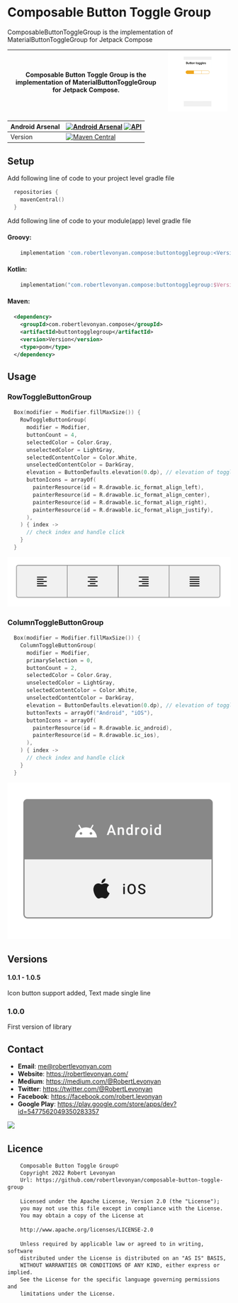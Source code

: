 # Composable Button Toggle Group
ComposableButtonToggleGroup is the implementation of MaterialButtonToggleGroup for Jetpack Compose

|Composable Button Toggle Group is the implementation of MaterialButtonToggleGroup for Jetpack Compose.|<img src="https://github.com/robertlevonyan/composable-button-toggle-group/blob/main/images/btg.png"  width="500" />|
|----------------------------------------------------------------------------------------------|-----------|

|Android Arsenal|[![Android Arsenal](https://img.shields.io/badge/Android%20Arsenal-Material%20Chip%20View-yellow.svg?style=flat-square)](https://android-arsenal.com/details/1/5396) [![API](https://img.shields.io/badge/API-21%2B-yellow.svg?style=flat-square)](https://android-arsenal.com/api?level=21)|
|--------------------|--------------------|
|Version|[![Maven Central](https://maven-badges.herokuapp.com/maven-central/com.robertlevonyan.compose/buttontogglegroup/badge.svg)](https://maven-badges.herokuapp.com/maven-central/com.robertlevonyan.compose/buttontogglegroup)|

## Setup

Add following line of code to your project level gradle file

```kotlin
  repositories {
    mavenCentral()
  }
```

Add following line of code to your module(app) level gradle file

#### Groovy:

```groovy
    implementation 'com.robertlevonyan.compose:buttontogglegroup:<Version>'
```

#### Kotlin:

```kotlin
    implementation("com.robertlevonyan.compose:buttontogglegroup:$Version")
```

#### Maven:

```xml
  <dependency>
    <groupId>com.robertlevonyan.compose</groupId>
    <artifactId>buttontogglegroup</artifactId>
    <version>Version</version>
    <type>pom</type>
  </dependency>
```

## Usage

### RowToggleButtonGroup
```kotlin
  Box(modifier = Modifier.fillMaxSize()) {
    RowToggleButtonGroup(
      modifier = Modifier,
      buttonCount = 4,
      selectedColor = Color.Gray,
      unselectedColor = LightGray,
      selectedContentColor = Color.White,
      unselectedContentColor = DarkGray,
      elevation = ButtonDefaults.elevation(0.dp), // elevation of toggle group buttons
      buttonIcons = arrayOf(
        painterResource(id = R.drawable.ic_format_align_left),
        painterResource(id = R.drawable.ic_format_align_center),
        painterResource(id = R.drawable.ic_format_align_right),
        painterResource(id = R.drawable.ic_format_align_justify),
      ),
    ) { index ->
      // check index and handle click
    }
  }
```
![alt text](https://github.com/robertlevonyan/composable-button-toggle-group/blob/main/images/row.png)


### ColumnToggleButtonGroup
```kotlin
  Box(modifier = Modifier.fillMaxSize()) {
    ColumnToggleButtonGroup(
      modifier = Modifier,
      primarySelection = 0,
      buttonCount = 2,
      selectedColor = Color.Gray,
      unselectedColor = LightGray,
      selectedContentColor = Color.White,
      unselectedContentColor = DarkGray,
      elevation = ButtonDefaults.elevation(0.dp), // elevation of toggle group buttons
      buttonTexts = arrayOf("Android", "iOS"),
      buttonIcons = arrayOf(
        painterResource(id = R.drawable.ic_android),
        painterResource(id = R.drawable.ic_ios),
      ),
    ) { index ->
      // check index and handle click
    }
  }
```
![alt text](https://github.com/robertlevonyan/composable-button-toggle-group/blob/main/images/column.png)

## Versions

#### 1.0.1 - 1.0.5

Icon button support added, Text made single line

### 1.0.0

First version of library

## Contact

- **Email**: me@robertlevonyan.com
- **Website**: https://robertlevonyan.com/
- **Medium**: https://medium.com/@RobertLevonyan
- **Twitter**: https://twitter.com/@RobertLevonyan
- **Facebook**: https://facebook.com/robert.levonyan
- **Google Play**: https://play.google.com/store/apps/dev?id=5477562049350283357

<a href="https://www.buymeacoffee.com/robertlevonyan">
  <img src="https://github.com/robertlevonyan/material-chip-view/blob/master/images/coffee.jpeg"  width="300" />
</a>

## Licence

```
    Composable Button Toggle Group©
    Copyright 2022 Robert Levonyan
    Url: https://github.com/robertlevonyan/composable-button-toggle-group

    Licensed under the Apache License, Version 2.0 (the "License");
    you may not use this file except in compliance with the License.
    You may obtain a copy of the License at

    http://www.apache.org/licenses/LICENSE-2.0

    Unless required by applicable law or agreed to in writing, software
    distributed under the License is distributed on an "AS IS" BASIS,
    WITHOUT WARRANTIES OR CONDITIONS OF ANY KIND, either express or implied.
    See the License for the specific language governing permissions and
    limitations under the License.
```

